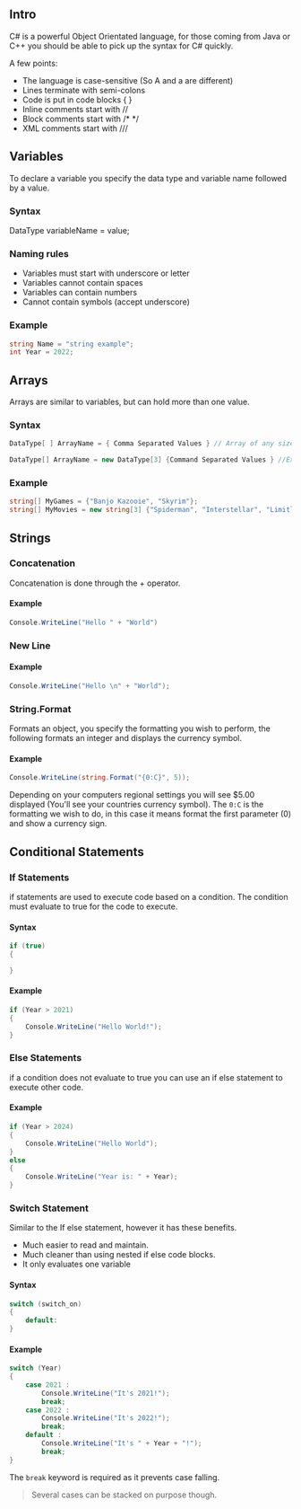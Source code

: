 ```toc
```

## Intro
C# is a powerful Object Orientated language, for those coming from Java or C++ you should be able to pick up the syntax for C# quickly. 

A few points: 
- The language is case-sensitive (So A and a are different) 
- Lines terminate with semi-colons 
- Code is put in code blocks { } 
- Inline comments start with // 
- Block comments start with /* */ 
- XML comments start with ///

## Variables

To declare a variable you specify the data type and variable name followed by a value. 

### Syntax
DataType variableName = value; 

### Naming rules
- Variables must start with underscore or letter 
- Variables cannot contain spaces 
- Variables can contain numbers 
- Cannot contain symbols (accept underscore)

### Example

```c#
string Name = "string example";
int Year = 2022;
```

## Arrays
Arrays are similar to variables, but can hold more than one value.

### Syntax

```c#
DataType[ ] ArrayName = { Comma Separated Values } // Array of any size 

DataType[] ArrayName = new DataType[3] {Command Separated Values } //Expects 3 values
```

### Example

```C#
string[] MyGames = {"Banjo Kazooie", "Skyrim"};
string[] MyMovies = new string[3] {"Spiderman", "Interstellar", "Limitless"};
```

## Strings

### Concatenation
Concatenation is done through the + operator.

#### Example
```C#
Console.WriteLine("Hello " + "World")
```

### New Line

#### Example
```C#
Console.WriteLine("Hello \n" + "World");
```

### String.Format
Formats an object, you specify the formatting you wish to perform, the following formats an integer and displays the currency symbol.

#### Example
```C#
Console.WriteLine(string.Format("{0:C}", 5));
```

Depending on your computers regional settings you will see $5.00 displayed (You'll see your countries currency symbol). The `0:C` is the formatting we wish to do, in this case it means format the first parameter (0) and show a currency sign.

## Conditional Statements

### If Statements
if statements are used to execute code based on a condition.  The condition must evaluate to true for the code to execute.

#### Syntax
```C#
if (true)
{

}
```

#### Example
```C#
if (Year > 2021)
{
	Console.WriteLine("Hello World!");
}
```

### Else Statements
if a condition does not evaluate to true you can use an if else statement to execute other code.

#### Example
```C#
if (Year > 2024)
{
	Console.WriteLine("Hello World");
}
else
{
	Console.WriteLine("Year is: " + Year);
}
```

### Switch Statement
Similar to the If else statement, however it has these benefits.

- Much easier to read and maintain.
- Much cleaner than using nested if else code blocks.
- It only evaluates one variable

#### Syntax
```C#
switch (switch_on)
{
	default:
}
```

#### Example
```C#
switch (Year)
{
	case 2021 :
		Console.WriteLine("It's 2021!");
		break;
	case 2022 :
		Console.WriteLine("It's 2022!");
		break;
	default :
		Console.WriteLine("It's " + Year + "!");
		break;
}
```
The `break` keyword is required as it prevents case falling.
> Several cases can be stacked on purpose though.